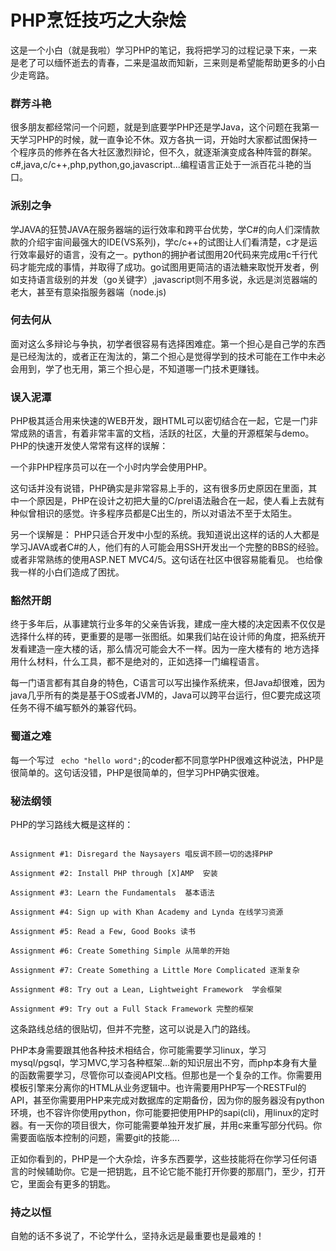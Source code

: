 PHP烹饪技巧之大杂烩
=======
这是一个小白（就是我啦）学习PHP的笔记，我将把学习的过程记录下来，一来是老了可以缅怀逝去的青春，二来是温故而知新，三来则是希望能帮助更多的小白少走弯路。


### 群芳斗艳

很多朋友都经常问一个问题，就是到底要学PHP还是学Java，这个问题在我第一天学习PHP的时候，就一直争论不休。双方各执一词，开始时大家都试图保持一个程序员的修养在各大社区激烈辩论，但不久，就逐渐演变成各种阵营的群架。
c#,java,c/c++,php,python,go,javascript...编程语言正处于一派百花斗艳的当口。

### 派别之争
学JAVA的狂赞JAVA在服务器端的运行效率和跨平台优势，学C#的向人们深情款款的介绍宇宙间最强大的IDE(VS系列)，学c/c++的试图让人们看清楚，c才是运行效率最好的语言，没有之一。python的拥护者试图用20代码来完成用c千行代码才能完成的事情，并取得了成功。go试图用更简洁的语法糖来取悦开发者，例如支持语言级别的并发（go关键字）,javascript则不用多说，永远是浏览器端的老大，甚至有意染指服务器端（node.js)
### 何去何从
面对这么多辩论与争执，初学者很容易有选择困难症。第一个担心是自己学的东西是已经淘汰的，或者正在淘汰的，第二个担心是觉得学到的技术可能在工作中未必会用到，学了也无用，第三个担心是，不知道哪一门技术更赚钱。

### 误入泥潭

PHP极其适合用来快速的WEB开发，跟HTML可以密切结合在一起，它是一门非常成熟的语言，有着非常丰富的文档，活跃的社区，大量的开源框架与demo。
PHP的快速开发使人常常有这样的误解：

一个非PHP程序员可以在一个小时内学会使用PHP。

这句话并没有说错，PHP确实是非常容易上手的，这有很多历史原因在里面，其中一个原因是，PHP在设计之初把大量的C/prel语法融合在一起，使人看上去就有种似曾相识的感觉。许多程序员都是C出生的，所以对语法不至于太陌生。

另一个误解是：
PHP只适合开发中小型的系统。我知道说出这样的话的人大都是学习JAVA或者C#的人，他们有的人可能会用SSH开发出一个完整的BBS的经验。或者非常熟练的使用ASP.NET MVC4/5。这句话在社区中很容易能看见。
也给像我一样的小白们造成了困扰。

### 豁然开朗
终于多年后，从事建筑行业多年的父亲告诉我，建成一座大楼的决定因素不仅仅是选择什么样的砖，更重要的是哪一张图纸。如果我们站在设计师的角度，把系统开发看建造一座大楼的话，那么情况可能会大不一样。因为一座大楼有的 地方选择用什么材料，什么工具，都不是绝对的，正如选择一门编程语言。

每一门语言都有其自身的特色，C语言可以写出操作系统来，但Java却很难，因为java几乎所有的类是基于OS或者JVM的，Java可以跨平台运行，但C要完成这项任务不得不编写额外的兼容代码。

### 蜀道之难
每一个写过 ```
echo "hello word";```的coder都不同意学PHP很难这种说法，PHP是很简单的。这句话没错，PHP是很简单的，但学习PHP确实很难。

### 秘法纲领
PHP的学习路线大概是这样的：
```

Assignment #1: Disregard the Naysayers 唱反调不顾一切的选择PHP

Assignment #2: Install PHP through [X]AMP  安装

Assignment #3: Learn the Fundamentals  基本语法

Assignment #4: Sign up with Khan Academy and Lynda 在线学习资源

Assignment #5: Read a Few, Good Books 读书

Assignment #6: Create Something Simple 从简单的开始

Assignment #7: Create Something a Little More Complicated 逐渐复杂

Assignment #8: Try out a Lean, Lightweight Framework  学会框架

Assignment #9: Try out a Full Stack Framework 完整的框架
```


这条路线总结的很贴切，但并不完整，这可以说是入门的路线。

PHP本身需要跟其他各种技术相结合，你可能需要学习linux，学习mysql/pgsql，学习MVC,学习各种框架...新的知识层出不穷，而php本身有大量的函数需要学习，尽管你可以查阅API文档。但那也是一个复杂的工作。你需要用模板引擎来分离你的HTML从业务逻辑中。也许需要用PHP写一个RESTFul的API，甚至你需要用PHP来完成对数据库的定期备份，因为你的服务器没有python环境，也不容许你使用python，你可能要把使用PHP的sapi(cli)，用linux的定时器。有一天你的项目很大，你可能需要单独开发扩展，并用c来重写部分代码。你需要面临版本控制的问题，需要git的技能....

正如你看到的，PHP是一个大杂烩，许多东西要学，这些技能将在你学习任何语言的时候辅助你。它是一把钥匙，且不论它能不能打开你要的那扇门，至少，打开它，里面会有更多的钥匙。

### 持之以恒
自勉的话不多说了，不论学什么，坚持永远是最重要也是最难的！























